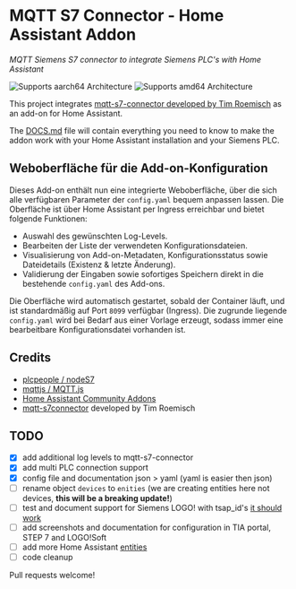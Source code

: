 # MQTT S7 Connector - Home Assistant Addon

_MQTT Siemens S7 connector to integrate Siemens PLC's with Home Assistant_

![Supports aarch64 Architecture][aarch64-shield]
![Supports amd64 Architecture][amd64-shield]

[aarch64-shield]: https://img.shields.io/badge/aarch64-yes-green.svg
[amd64-shield]: https://img.shields.io/badge/amd64-yes-green.svg

This project integrates [mqtt-s7-connector developed by Tim Roemisch](https://github.com/timroemisch/mqtt-s7-connector) as an add-on for Home Assistant.

The [DOCS.md](./DOCS.md) file will contain everything you need to know to make the addon work with your Home Assistant installation and your Siemens PLC.

## Weboberfläche für die Add-on-Konfiguration

Dieses Add-on enthält nun eine integrierte Weboberfläche, über die sich alle verfügbaren Parameter der `config.yaml` bequem anpassen lassen. Die Oberfläche ist über Home Assistant per Ingress erreichbar und bietet folgende Funktionen:

- Auswahl des gewünschten Log-Levels.
- Bearbeiten der Liste der verwendeten Konfigurationsdateien.
- Visualisierung von Add-on-Metadaten, Konfigurationsstatus sowie Dateidetails (Existenz & letzte Änderung).
- Validierung der Eingaben sowie sofortiges Speichern direkt in die bestehende `config.yaml` des Add-ons.

Die Oberfläche wird automatisch gestartet, sobald der Container läuft, und ist standardmäßig auf Port `8099` verfügbar (Ingress). Die zugrunde liegende `config.yaml` wird bei Bedarf aus einer Vorlage erzeugt, sodass immer eine bearbeitbare Konfigurationsdatei vorhanden ist.

## Credits

- [plcpeople / nodeS7](https://github.com/plcpeople/nodeS7)
- [mqttjs / MQTT.js](https://github.com/mqttjs/MQTT.js)
- [Home Assistant Community Addons](https://github.com/hassio-addons/)
- [mqtt-s7connector](https://github.com/timroemisch/mqtt-s7-connector) developed by Tim Roemisch

## TODO

- [x] add additional log levels to mqtt-s7-connector
- [x] add multi PLC connection support
- [x] config file and documentation json > yaml (yaml is easier then json)
- [ ] rename object `devices` to `enities` (we are creating entities here not devices, **this will be a breaking update!**)
- [ ] test and document support for Siemens LOGO! with tsap_id's [it should work](https://github.com/plcpeople/nodeS7/issues/37)
- [ ] add screenshots and documentation for configuration in TIA portal, STEP 7 and LOGO!Soft
- [ ] add more Home Assistant [entities](https://developers.home-assistant.io/docs/core/entity)
- [ ] code cleanup

Pull requests welcome!
